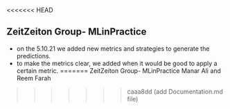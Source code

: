 <<<<<<< HEAD
## ZeitZeiton Group- MLinPractice
- on the 5.10.21 we added new metrics and strategies to generate the predictions.
- to make the metrics clear, we added when it would be good to apply a certain metric.
=======
ZeitZeiton Group- MLinPractice
Manar Ali and Reem Farah
>>>>>>> caaa8dd (add Documentation.md file)
